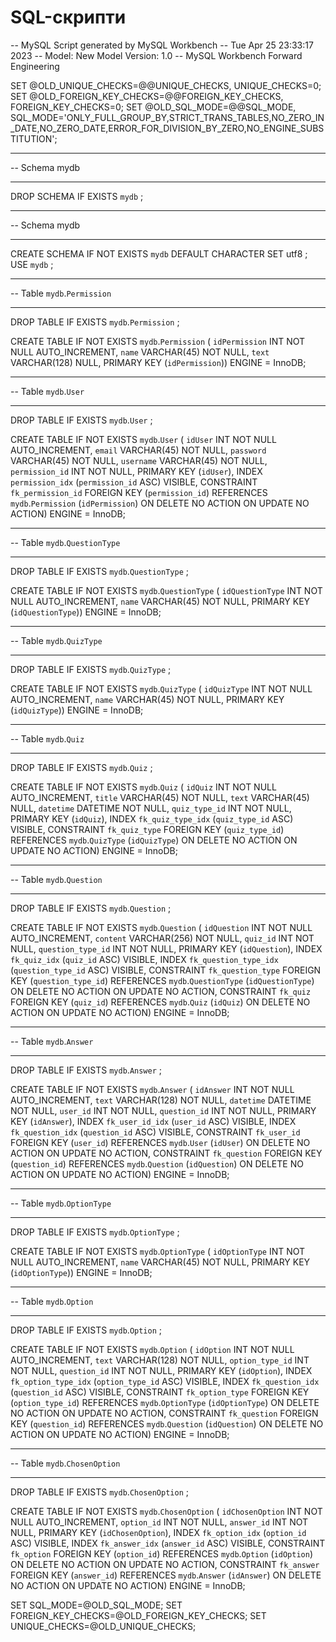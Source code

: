 # SQL-скрипти

-- MySQL Script generated by MySQL Workbench
-- Tue Apr 25 23:33:17 2023
-- Model: New Model    Version: 1.0
-- MySQL Workbench Forward Engineering

SET @OLD_UNIQUE_CHECKS=@@UNIQUE_CHECKS, UNIQUE_CHECKS=0;
SET @OLD_FOREIGN_KEY_CHECKS=@@FOREIGN_KEY_CHECKS, FOREIGN_KEY_CHECKS=0;
SET @OLD_SQL_MODE=@@SQL_MODE, SQL_MODE='ONLY_FULL_GROUP_BY,STRICT_TRANS_TABLES,NO_ZERO_IN_DATE,NO_ZERO_DATE,ERROR_FOR_DIVISION_BY_ZERO,NO_ENGINE_SUBSTITUTION';

-- -----------------------------------------------------
-- Schema mydb
-- -----------------------------------------------------
DROP SCHEMA IF EXISTS `mydb` ;

-- -----------------------------------------------------
-- Schema mydb
-- -----------------------------------------------------
CREATE SCHEMA IF NOT EXISTS `mydb` DEFAULT CHARACTER SET utf8 ;
USE `mydb` ;

-- -----------------------------------------------------
-- Table `mydb`.`Permission`
-- -----------------------------------------------------
DROP TABLE IF EXISTS `mydb`.`Permission` ;

CREATE TABLE IF NOT EXISTS `mydb`.`Permission` (
  `idPermission` INT NOT NULL AUTO_INCREMENT,
  `name` VARCHAR(45) NOT NULL,
  `text` VARCHAR(128) NULL,
  PRIMARY KEY (`idPermission`))
ENGINE = InnoDB;


-- -----------------------------------------------------
-- Table `mydb`.`User`
-- -----------------------------------------------------
DROP TABLE IF EXISTS `mydb`.`User` ;

CREATE TABLE IF NOT EXISTS `mydb`.`User` (
  `idUser` INT NOT NULL AUTO_INCREMENT,
  `email` VARCHAR(45) NOT NULL,
  `password` VARCHAR(45) NOT NULL,
  `username` VARCHAR(45) NOT NULL,
  `permission_id` INT NOT NULL,
  PRIMARY KEY (`idUser`),
  INDEX `permission_idx` (`permission_id` ASC) VISIBLE,
  CONSTRAINT `fk_permission_id`
    FOREIGN KEY (`permission_id`)
    REFERENCES `mydb`.`Permission` (`idPermission`)
    ON DELETE NO ACTION
    ON UPDATE NO ACTION)
ENGINE = InnoDB;


-- -----------------------------------------------------
-- Table `mydb`.`QuestionType`
-- -----------------------------------------------------
DROP TABLE IF EXISTS `mydb`.`QuestionType` ;

CREATE TABLE IF NOT EXISTS `mydb`.`QuestionType` (
  `idQuestionType` INT NOT NULL AUTO_INCREMENT,
  `name` VARCHAR(45) NOT NULL,
  PRIMARY KEY (`idQuestionType`))
ENGINE = InnoDB;


-- -----------------------------------------------------
-- Table `mydb`.`QuizType`
-- -----------------------------------------------------
DROP TABLE IF EXISTS `mydb`.`QuizType` ;

CREATE TABLE IF NOT EXISTS `mydb`.`QuizType` (
  `idQuizType` INT NOT NULL AUTO_INCREMENT,
  `name` VARCHAR(45) NOT NULL,
  PRIMARY KEY (`idQuizType`))
ENGINE = InnoDB;


-- -----------------------------------------------------
-- Table `mydb`.`Quiz`
-- -----------------------------------------------------
DROP TABLE IF EXISTS `mydb`.`Quiz` ;

CREATE TABLE IF NOT EXISTS `mydb`.`Quiz` (
  `idQuiz` INT NOT NULL AUTO_INCREMENT,
  `title` VARCHAR(45) NOT NULL,
  `text` VARCHAR(45) NULL,
  `datetime` DATETIME NOT NULL,
  `quiz_type_id` INT NOT NULL,
  PRIMARY KEY (`idQuiz`),
  INDEX `fk_quiz_type_idx` (`quiz_type_id` ASC) VISIBLE,
  CONSTRAINT `fk_quiz_type`
    FOREIGN KEY (`quiz_type_id`)
    REFERENCES `mydb`.`QuizType` (`idQuizType`)
    ON DELETE NO ACTION
    ON UPDATE NO ACTION)
ENGINE = InnoDB;


-- -----------------------------------------------------
-- Table `mydb`.`Question`
-- -----------------------------------------------------
DROP TABLE IF EXISTS `mydb`.`Question` ;

CREATE TABLE IF NOT EXISTS `mydb`.`Question` (
  `idQuestion` INT NOT NULL AUTO_INCREMENT,
  `content` VARCHAR(256) NOT NULL,
  `quiz_id` INT NOT NULL,
  `question_type_id` INT NOT NULL,
  PRIMARY KEY (`idQuestion`),
  INDEX `fk_quiz_idx` (`quiz_id` ASC) VISIBLE,
  INDEX `fk_question_type_idx` (`question_type_id` ASC) VISIBLE,
  CONSTRAINT `fk_question_type`
    FOREIGN KEY (`question_type_id`)
    REFERENCES `mydb`.`QuestionType` (`idQuestionType`)
    ON DELETE NO ACTION
    ON UPDATE NO ACTION,
  CONSTRAINT `fk_quiz`
    FOREIGN KEY (`quiz_id`)
    REFERENCES `mydb`.`Quiz` (`idQuiz`)
    ON DELETE NO ACTION
    ON UPDATE NO ACTION)
ENGINE = InnoDB;


-- -----------------------------------------------------
-- Table `mydb`.`Answer`
-- -----------------------------------------------------
DROP TABLE IF EXISTS `mydb`.`Answer` ;

CREATE TABLE IF NOT EXISTS `mydb`.`Answer` (
  `idAnswer` INT NOT NULL AUTO_INCREMENT,
  `text` VARCHAR(128) NOT NULL,
  `datetime` DATETIME NOT NULL,
  `user_id` INT NOT NULL,
  `question_id` INT NOT NULL,
  PRIMARY KEY (`idAnswer`),
  INDEX `fk_user_id_idx` (`user_id` ASC) VISIBLE,
  INDEX `fk_question_idx` (`question_id` ASC) VISIBLE,
  CONSTRAINT `fk_user_id`
    FOREIGN KEY (`user_id`)
    REFERENCES `mydb`.`User` (`idUser`)
    ON DELETE NO ACTION
    ON UPDATE NO ACTION,
  CONSTRAINT `fk_question`
    FOREIGN KEY (`question_id`)
    REFERENCES `mydb`.`Question` (`idQuestion`)
    ON DELETE NO ACTION
    ON UPDATE NO ACTION)
ENGINE = InnoDB;


-- -----------------------------------------------------
-- Table `mydb`.`OptionType`
-- -----------------------------------------------------
DROP TABLE IF EXISTS `mydb`.`OptionType` ;

CREATE TABLE IF NOT EXISTS `mydb`.`OptionType` (
  `idOptionType` INT NOT NULL AUTO_INCREMENT,
  `name` VARCHAR(45) NOT NULL,
  PRIMARY KEY (`idOptionType`))
ENGINE = InnoDB;


-- -----------------------------------------------------
-- Table `mydb`.`Option`
-- -----------------------------------------------------
DROP TABLE IF EXISTS `mydb`.`Option` ;

CREATE TABLE IF NOT EXISTS `mydb`.`Option` (
  `idOption` INT NOT NULL AUTO_INCREMENT,
  `text` VARCHAR(128) NOT NULL,
  `option_type_id` INT NOT NULL,
  `question_id` INT NOT NULL,
  PRIMARY KEY (`idOption`),
  INDEX `fk_option_type_idx` (`option_type_id` ASC) VISIBLE,
  INDEX `fk_question_idx` (`question_id` ASC) VISIBLE,
  CONSTRAINT `fk_option_type`
    FOREIGN KEY (`option_type_id`)
    REFERENCES `mydb`.`OptionType` (`idOptionType`)
    ON DELETE NO ACTION
    ON UPDATE NO ACTION,
  CONSTRAINT `fk_question`
    FOREIGN KEY (`question_id`)
    REFERENCES `mydb`.`Question` (`idQuestion`)
    ON DELETE NO ACTION
    ON UPDATE NO ACTION)
ENGINE = InnoDB;


-- -----------------------------------------------------
-- Table `mydb`.`ChosenOption`
-- -----------------------------------------------------
DROP TABLE IF EXISTS `mydb`.`ChosenOption` ;

CREATE TABLE IF NOT EXISTS `mydb`.`ChosenOption` (
  `idChosenOption` INT NOT NULL AUTO_INCREMENT,
  `option_id` INT NOT NULL,
  `answer_id` INT NOT NULL,
  PRIMARY KEY (`idChosenOption`),
  INDEX `fk_option_idx` (`option_id` ASC) VISIBLE,
  INDEX `fk_answer_idx` (`answer_id` ASC) VISIBLE,
  CONSTRAINT `fk_option`
    FOREIGN KEY (`option_id`)
    REFERENCES `mydb`.`Option` (`idOption`)
    ON DELETE NO ACTION
    ON UPDATE NO ACTION,
  CONSTRAINT `fk_answer`
    FOREIGN KEY (`answer_id`)
    REFERENCES `mydb`.`Answer` (`idAnswer`)
    ON DELETE NO ACTION
    ON UPDATE NO ACTION)
ENGINE = InnoDB;


SET SQL_MODE=@OLD_SQL_MODE;
SET FOREIGN_KEY_CHECKS=@OLD_FOREIGN_KEY_CHECKS;
SET UNIQUE_CHECKS=@OLD_UNIQUE_CHECKS;
